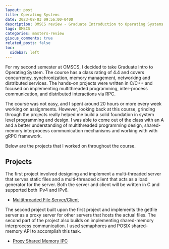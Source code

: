 ```yaml
---
layout: post
title: Operating Systems
date: 2023-08-03 09:56:00-0400
description: OMSCS review - Graduate Introduction to Operating Systems
tags: OMSCS
categories: masters-review
giscus_comments: true
related_posts: false
toc:
  sidebar: left
---
```


For my second semester at OMSCS, I decided to take Graduate Intro to Operating System. The course has a class rating of 4.4 and covers concurrency, synchronization, memory management, networking and distributed services. The hands-on projects were written in C/C++ and focused on implementing multithreaded programming, inter-process communication, and distributed interactions via RPC. 

The course was not easy, and I spent around 20 hours or more every week working on assignments. However, looking back at this course, grinding through the projects really helped me build a solid foundation in system level programming and design. I was able to come out of the class with an A and a better understanding of multithreaded programming design, shared-memory interprocess communication mechanisms and working with with gRPC framework.

Below are the projects that I worked on throughout the course.

## Projects

The first project involved designing and implement a multi-threaded server that serves static files and a multi-threaded client that acts as a load generator for the server. Both the server and client will be written in C and supported both IPv4 and IPv6.

* [Multithreaded File Server/Client](https://koileee.github.io/projects/1_project/)

The second project built upon the first project and implements the getfile server as a proxy server for other servers that hosts the actual files. The second part of the project also builds on implementing shared-memory interprocess communication. I used semaphores and POSIX shared-memory API to accomplish this task.
* [Proxy Shared Memory IPC](https://koileee.github.io/projects/2_project/)
